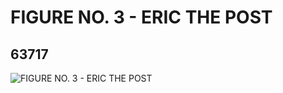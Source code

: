 # FIGURE NO. 3 - ERIC THE POST
## 63717
![FIGURE NO. 3 - ERIC THE POST](https://lc-www-live-s.legocdn.com/media/bricks/5/2/4529989.jpg)